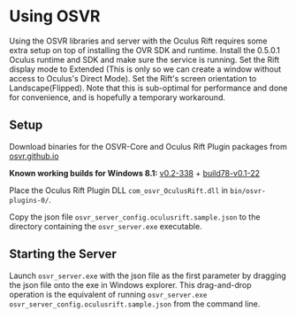 Using OSVR
==========

Using the OSVR libraries and server with the Oculus Rift requires some extra setup on top of installing the OVR SDK and runtime. Install the 0.5.0.1 Oculus runtime and SDK and make sure the service is running. Set the Rift display mode to Extended (This is only so we can create a window without access to Oculus's Direct Mode). Set the Rift's screen orientation to Landscape(Flipped). Note that this is sub-optimal for performance and done for convenience, and is hopefully a temporary workaround.

## Setup

Download binaries for the OSVR-Core and Oculus Rift Plugin packages from [osvr.github.io](http://osvr.github.io/using/)

**Known working builds for Windows 8.1:**
[v0.2-338](http://access.osvr.com/binary/download/builds/OSVR-Core/OSVR-Core-Snapshot-v0.2-338-ga848a4c-build122-vs12-32bit.7z) + 
[build78-v0.1-22](http://access.osvr.com/binary/download/builds/OSVR-Oculus-Plugin/OSVR-Oculus-Plugin-build78-v0.1-22-ga9bedc6-with-core-v0.2-338-ga848a4c-32bits.7z)


Place the Oculus Rift Plugin DLL `com_osvr_OculusRift.dll` in `bin/osvr-plugins-0/`.

Copy the json file `osvr_server_config.oculusrift.sample.json` to the directory containing the `osvr_server.exe` executable.

## Starting the Server

Launch `osvr_server.exe` with the json file as the first parameter by dragging the json file onto the exe in Windows explorer. This drag-and-drop operation is the equivalent of running `osvr_server.exe osvr_server_config.oculusrift.sample.json` from the command line.


